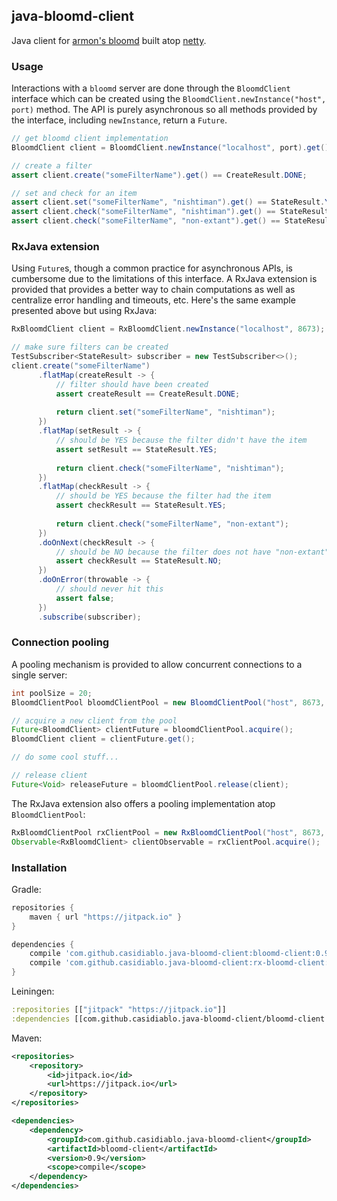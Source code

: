 ## java-bloomd-client

Java client for [armon's bloomd](https://github.com/armon/bloomd) built atop [netty](https://github.com/netty/netty).

### Usage

Interactions with a `bloomd` server are done through the `BloomdClient` interface which
can be created using the `BloomdClient.newInstance("host", port)` method. The API is
purely asynchronous so all methods provided by the interface, including `newInstance`,
return a `Future`.

```java
// get bloomd client implementation
BloomdClient client = BloomdClient.newInstance("localhost", port).get();

// create a filter
assert client.create("someFilterName").get() == CreateResult.DONE;

// set and check for an item
assert client.set("someFilterName", "nishtiman").get() == StateResult.YES;
assert client.check("someFilterName", "nishtiman").get() == StateResult.YES;
assert client.check("someFilterName", "non-extant").get() == StateResult.NO;
```

### RxJava extension

Using `Future`s, though a common practice for asynchronous APIs, is cumbersome due to the limitations of this interface. A RxJava extension is provided that provides a better way to chain computations as well as centralize error handling and timeouts, etc. Here's the same example presented above but using RxJava:

```java
RxBloomdClient client = RxBloomdClient.newInstance("localhost", 8673);

// make sure filters can be created
TestSubscriber<StateResult> subscriber = new TestSubscriber<>();
client.create("someFilterName")
      .flatMap(createResult -> {
          // filter should have been created
          assert createResult == CreateResult.DONE; 
     
          return client.set("someFilterName", "nishtiman");
      })
      .flatMap(setResult -> {
          // should be YES because the filter didn't have the item
          assert setResult == StateResult.YES;
      
          return client.check("someFilterName", "nishtiman");
      })
      .flatMap(checkResult -> {
          // should be YES because the filter had the item
          assert checkResult == StateResult.YES;
      
          return client.check("someFilterName", "non-extant");
      })
      .doOnNext(checkResult -> {
          // should be NO because the filter does not have "non-extant"
          assert checkResult == StateResult.NO;
      })
      .doOnError(throwable -> {
          // should never hit this
          assert false;
      })
      .subscribe(subscriber);
```

### Connection pooling

A pooling mechanism is provided to allow concurrent connections to a single server:

```java
int poolSize = 20;
BloomdClientPool bloomdClientPool = new BloomdClientPool("host", 8673, poolSize);

// acquire a new client from the pool
Future<BloomdClient> clientFuture = bloomdClientPool.acquire();
BloomdClient client = clientFuture.get();

// do some cool stuff...

// release client
Future<Void> releaseFuture = bloomdClientPool.release(client);
```

The RxJava extension also offers a pooling implementation atop `BloomdClientPool`:

```java
RxBloomdClientPool rxClientPool = new RxBloomdClientPool("host", 8673, 5);
Observable<RxBloomdClient> clientObservable = rxClientPool.acquire();
```

### Installation

Gradle:

```groovy
repositories {
    maven { url "https://jitpack.io" }
}

dependencies {
    compile 'com.github.casidiablo.java-bloomd-client:bloomd-client:0.9'
    compile 'com.github.casidiablo.java-bloomd-client:rx-bloomd-client:0.9'
}
```

Leiningen:

```clojure
:repositories [["jitpack" "https://jitpack.io"]]
:dependencies [[com.github.casidiablo.java-bloomd-client/bloomd-client "0.9"]]
```

Maven:

```xml
<repositories>
    <repository>
	    <id>jitpack.io</id>
		<url>https://jitpack.io</url>
    </repository>
</repositories>

<dependencies>
    <dependency>
        <groupId>com.github.casidiablo.java-bloomd-client</groupId>
        <artifactId>bloomd-client</artifactId>
        <version>0.9</version>
        <scope>compile</scope>
    </dependency>
</dependencies>
```